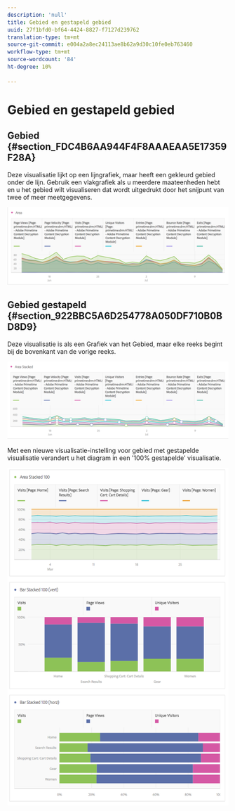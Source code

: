 ```yaml
---
description: 'null'
title: Gebied en gestapeld gebied
uuid: 27f1bfd0-bf64-4424-8827-f7127d239762
translation-type: tm+mt
source-git-commit: e004a2a8ec24113ae8b62a9d30c10fe0eb763460
workflow-type: tm+mt
source-wordcount: '84'
ht-degree: 10%

---
```



# Gebied en gestapeld gebied

## Gebied {#section_FDC4B6AA944F4F8AAAEAA5E17359F28A}

Deze visualisatie lijkt op een lijngrafiek, maar heeft een gekleurd gebied onder de lijn. Gebruik een vlakgrafiek als u meerdere maateenheden hebt en u het gebied wilt visualiseren dat wordt uitgedrukt door het snijpunt van twee of meer meetgegevens.

![](assets/area.png)

## Gebied gestapeld {#section_922BBC5A6D254778A050DF710B0BD8D9}

Deze visualisatie is als een Grafiek van het Gebied, maar elke reeks begint bij de bovenkant van de vorige reeks.

![](assets/area-stacked.png)

Met een nieuwe visualisatie-instelling voor gebied met gestapelde visualisatie verandert u het diagram in een &#39;100% gestapelde&#39; visualisatie.

![](assets/areastacked100.png)

